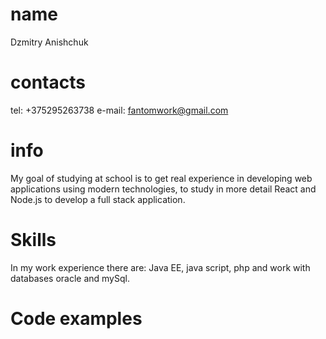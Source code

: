 # name
Dzmitry Anishchuk
# contacts
tel: +375295263738
e-mail: fantomwork@gmail.com
# info
My goal of studying at school is to get real experience in developing web applications using modern technologies, to study in more detail React and Node.js to develop a full stack application.
# Skills
In my work experience there are: Java EE, java script, php and work with databases oracle and mySql.
# Сode examples
